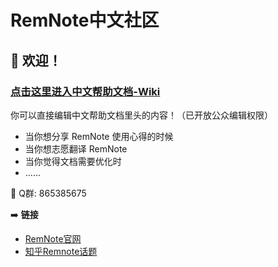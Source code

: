 # RemNote中文社区
## 👋 欢迎！

### [点击这里进入中文帮助文档-Wiki](https://github.com/remnotezh/wiki/wiki)
你可以直接编辑中文帮助文档里头的内容！（已开放公众编辑权限）
* 当你想分享 RemNote 使用心得的时候
* 当你想志愿翻译 RemNote
* 当你觉得文档需要优化时
* ......

📢 Q群: 865385675

➡️ **链接**

* [RemNote官网](https://remnote.io/)
* [知乎Remnote话题](https://www.zhihu.com/topic/21349162/hot)
